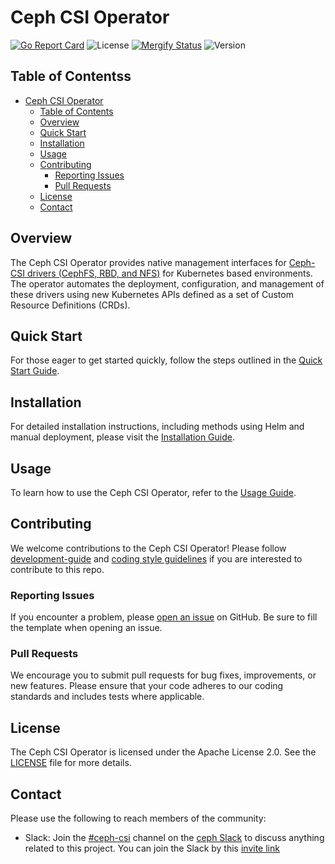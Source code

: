 # Ceph CSI Operator

[![Go Report Card](https://goreportcard.com/badge/github.com/ceph/ceph-csi-operator)](https://goreportcard.com/report/github.com/ceph/ceph-csi-operator)
![License](https://img.shields.io/github/license/ceph/ceph-csi-operator)
[![Mergify Status](https://img.shields.io/endpoint.svg?url=https://api.mergify.com/v1/badges/ceph/ceph-csi-operator&style=flat)](https://mergify.com)
![Version](https://img.shields.io/github/v/release/ceph/ceph-csi-operator)

## Table of Contentss

- [Ceph CSI Operator](#ceph-csi-operator)
  - [Table of Contents](#table-of-contents)
  - [Overview](#overview)
  - [Quick Start](#quick-start)
  - [Installation](#installation)
  - [Usage](#usage)
  - [Contributing](#contributing)
    - [Reporting Issues](#reporting-issues)
    - [Pull Requests](#pull-requests)
  - [License](#license)
  - [Contact](#contact)

## Overview

The Ceph CSI Operator provides native management interfaces for [Ceph-CSI drivers (CephFS, RBD, and NFS)](https://github.com/ceph/ceph-csi) for Kubernetes based environments. The operator automates the deployment, configuration, and management of these drivers using new Kubernetes APIs defined as a set of Custom Resource Definitions (CRDs).

## Quick Start

For those eager to get started quickly, follow the steps outlined in the [Quick Start Guide](docs/quick-start.md).

## Installation

For detailed installation instructions, including methods using Helm and manual deployment, please visit the [Installation Guide](docs/installation.md).

## Usage

To learn how to use the Ceph CSI Operator, refer to the [Usage Guide](docs/usage.md).

## Contributing

We welcome contributions to the Ceph CSI Operator! Please follow [development-guide](docs/development-guide.md)
and [coding style guidelines](docs/coding.md) if you are interested to contribute to this repo.

### Reporting Issues

If you encounter a problem, please [open an issue](https://github.com/ceph/ceph-csi-operator/issues) on GitHub. Be sure to fill the template when opening an issue.

### Pull Requests

We encourage you to submit pull requests for bug fixes, improvements, or new features. Please ensure that your code adheres to our coding standards and includes tests where applicable.

## License

The Ceph CSI Operator is licensed under the Apache License 2.0. See the [LICENSE](LICENSE) file for more details.

## Contact

Please use the following to reach members of the community:

- Slack: Join the
  [#ceph-csi](https://ceph-storage.slack.com/archives/C05522L7P60) channel
  on the [ceph Slack](https://ceph-storage.slack.com) to discuss anything
  related to this project. You can join the Slack by this
  [invite link](https://bit.ly/ceph-slack-invite)
